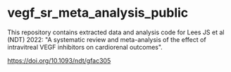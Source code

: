 # vegf_sr_meta_analysis_public

This repository contains extracted data and analysis code for Lees JS et al (NDT) 2022: "A systematic review and meta-analysis of the effect of intravitreal VEGF inhibitors on cardiorenal outcomes".

https://doi.org/10.1093/ndt/gfac305
